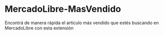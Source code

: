 # MercadoLibre-MasVendido
Encontrá de manera rápida el artículo más vendido que estés buscando en MercadoLibre con esta extensión
